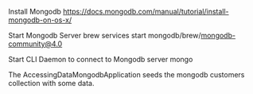 Install Mongodb
https://docs.mongodb.com/manual/tutorial/install-mongodb-on-os-x/

Start Mongodb Server
brew services start mongodb/brew/mongodb-community@4.0

Start CLI Daemon to connect to Mongodb server
mongo


The AccessingDataMongodbApplication seeds the mongodb customers collection
with some data.


